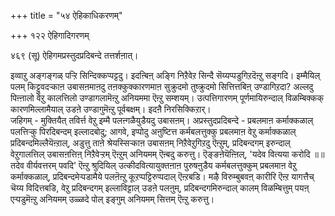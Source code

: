 +++
title = "५४ ऐहिकाधिकरणम्"

+++
१२२ ऐहिगादिगरणम्  
   
४६९ (सू) ऐहिगमप्रस्तुदप्रदिबन्दे तत्तर्शऩात्।   
  
इव्वाऱु अङ्गङ्गळ् पऱ्ऱि सिन्दिक्कप्पट्टदु। इदऩ्बिऩ् अङ्गि निऱैवेऱ सिन्दै सॆय्यप्पडुगिऱदॆऩ्ऱु सङ्गदि। इम्मैयिल् पलम् किट्टुवदऱ्काऩ उबासऩमाऩदु तऩक्कुक्कारणमाऩ सुक्रुदमो तुष्क्रुदमो सित्तित्तबिऩ् उण्डागिऱदा? अल्लदु पिऩ्ऩालो वेऱु कालत्तिलो उण्डागलामॆऩ्ऱु अनियममा ऎऩ्ऱु सम्शयम्। उत्पत्तिगारणम् पूर्णमायिरुन्दाल् विळम्बिक्कक् कारणमिल्लामैयाल् उडऩे उण्डागुमॆऩ्ऱु पूर्वबक्षम्। इदऩै निरसिक्किऱार्।  
जहिगम् - मुक्तियैत् तविर्त्त वेऱु इम्मै पलऩ्गळैयुडैयदु उबासऩम्। अप्रस्तुदप्रदिबन्दे - प्रबलमाऩ कर्माक्कळाल् पलत्तिऱ्कु पिरदिबन्दम् इल्लादबोदु; आगवे, इप्पोदु अऩुष्टित्त कर्मबलत्तुक्कु प्रबलमाऩ वेऱु कर्माक्कळाल् प्रदिबन्दमिल्लैयॆऩ्ऱाल्, अडुत्तु ताऩे श्रेयस्सिऱ्काऩ उबासऩम् निऱैवेऱुगिऱदु ऎऩ्ऱुम्, प्रदिबन्दगम् इरुन्दाल् वेऱुगालत्तिल् उबासऩत्तिऩ् निऱैवेऱ्ऱम् ऎऩ्ऱुम् अनियमम् ऎऩ्बदु करुत्तु। ऎङ्ङऩेयॆऩ्ऩिल्, 'यदेव वित्यया करोदि ॥॥ तदेव वीर्यवत्तरम् पवदि' ऎऩ्ऱु श्रुदियिल् उत्कीदवित्यायुक्तऩाऩ पुरुषऩुडैय कर्मबलत्तुक्कुम् प्रबलमाऩ वेऱु कर्माक्कळाल्, प्रदिबन्दमेऱ्पडामैये पलऩॆऩ्ऱु कूऱप्पट्टिरुप्पदाल् ऎऩ्ऱबडि। मऴै विरुम्बुबवऩ् कारीरि ऎऩ्ऱ यागत्तैच् चॆय्य विदित्तबडि, वेऱु प्रदिबन्दगम् इल्लाविट्टाल् उडऩे पलऩुम्, प्रदिबन्दगमिरुन्दाल् कालम् विळम्बित्तुम् पयऩ् एऱ्पडुमॆऩ्ऱु अनियमम् उळ्ळदे पोल् इङ्गुम् अनियमम् सित्तम् ऎऩ्ऱु करुत्तु।

